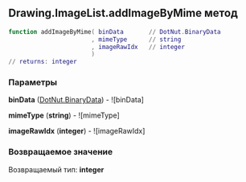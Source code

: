 ## Drawing.ImageList.addImageByMime метод


```lua
function addImageByMime( binData       // DotNut.BinaryData
                       , mimeType      // string
                       , imageRawIdx   // integer
                       )
// returns: integer
```


### Параметры

**binData** ([DotNut.BinaryData](../../DotNut/BinaryData.md)) - ![binData]

**mimeType** (**string**) - ![mimeType]

**imageRawIdx** (**integer**) - ![imageRawIdx]

### Возвращаемое значение

Возвращаемый тип: **integer**

